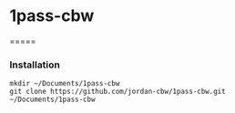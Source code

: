 # 1pass-cbw
=====

### Installation

```shell
mkdir ~/Documents/1pass-cbw
git clone https://github.com/jordan-cbw/1pass-cbw.git ~/Documents/1pass-cbw
```
